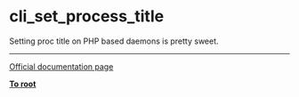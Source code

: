 # cli_set_process_title



Setting proc title on PHP based daemons is pretty sweet.  

---

[Official documentation page](https://www.php.net/manual/en/function.cli-set-process-title.php)

**[To root](/README.md)**